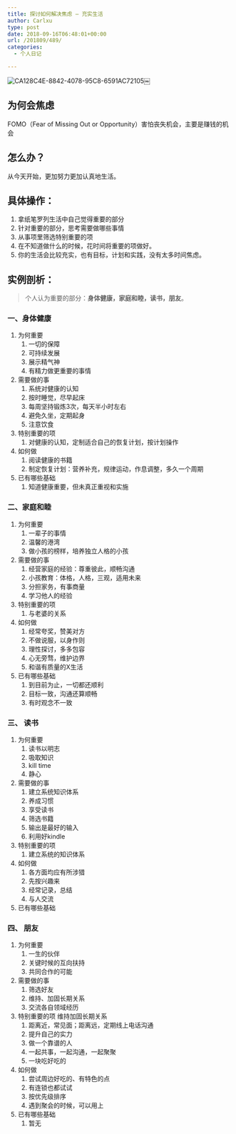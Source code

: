 ```yaml
---
title: 探讨如何解决焦虑 – 充实生活
author: Carlxu
type: post
date: 2018-09-16T06:48:01+00:00
url: /201809/489/
categories:
  - 个人日记

---
```

![CA128C4E-8842-4078-95C8-6591AC72105][1]￼

## 为何会焦虑

FOMO（Fear of Missing Out or Opportunity）害怕丧失机会，主要是赚钱的机会

<!--more-->

## 怎么办？

从今天开始，更加努力更加认真地生活。

## 具体操作：

  1. 拿纸笔罗列生活中自己觉得重要的部分
  2. 针对重要的部分，思考需要做哪些事情
  3. 从事项里筛选特别重要的项
  4. 在不知道做什么的时候，花时间将重要的项做好。
  5. 你的生活会比较充实，也有目标，计划和实践，没有太多时间焦虑。

## 实例剖析：

> 个人认为重要的部分：**身体健康，家庭和睦，读书，朋友**。 

### 一、身体健康

  1. 为何重要 
      1. 一切的保障
      2. 可持续发展
      3. 展示精气神
      4. 有精力做更重要的事情
  2. 需要做的事 
      1. 系统对健康的认知
      2. 按时睡觉，尽早起床
      3. 每周坚持锻炼3次，每天半小时左右
      4. 避免久坐，定期起身
      5. 注意饮食
  3. 特别重要的项 
      1. 对健康的认知，定制适合自己的恢复计划，按计划操作
  4. 如何做 
      1. 阅读健康的书籍
      2. 制定恢复计划：营养补充，规律运动，作息调整，多久一个周期
  5. 已有哪些基础 
      1. 知道健康重要，但未真正重视和实施

### 二、家庭和睦

  1. 为何重要 
      1. 一辈子的事情
      2. 温馨的港湾
      3. 做小孩的榜样，培养独立人格的小孩
  2. 需要做的事 
      1. 经营家庭的经验：尊重彼此，顺畅沟通
      2. 小孩教育：体格，人格，三观，适用未来
      3. 分担家务，有事商量
      4. 学习他人的经验
  3. 特别重要的项 
      1. 与老婆的关系
  4. 如何做 
      1. 经常夸奖，赞美对方
      2. 不做说服，以身作则
      3. 理性探讨，多多包容
      4. 心无旁骛，维护边界
      5. 和谐有质量的X生活
  5. 已有哪些基础 
      1. 到目前为止，一切都还顺利
      2. 目标一致，沟通还算顺畅
      3. 有时观念不一致

### 三、 读书

  1. 为何重要 
      1. 读书以明志
      2. 吸取知识
      3. kill time
      4. 静心
  2. 需要做的事 
      1. 建立系统知识体系 
      2. 养成习惯
      3. 享受读书
      4. 筛选书籍
      5. 输出是最好的输入
      6. 利用好kindle
  3. 特别重要的项 
      1. 建立系统的知识体系
  4. 如何做 
      1. 各方面均应有所涉猎
      2. 先按兴趣来
      3. 经常记录，总结
      4. 与人交流
  5. 已有哪些基础

### 四、 朋友

  1. 为何重要 
      1. 一生的伙伴
      2. 关键时候的互向扶持
      3. 共同合作的可能
  2. 需要做的事 
      1. 筛选好友
      2. 维持、加固长期关系
      3. 交流各自领域经历
  3. 特别重要的项 维持加固长期关系 
      1. 距离近，常见面；距离远，定期线上电话沟通
      2. 提升自己的实力
      3. 做一个靠谱的人
      4. 一起共事，一起沟通，一起聚聚
      5. 一块吃好吃的
  4. 如何做 
      1. 尝试周边好吃的、有特色的点
      2. 有连锁也都试试
      3. 按优先级排序
      4. 遇到聚会的时候，可以用上
  5. 已有哪些基础 
      1. 暂无

 [1]: https://carlxu.cn/wp-content/uploads/2018/09/CA128C4E-8842-4078-95C8-6591AC72105C.png